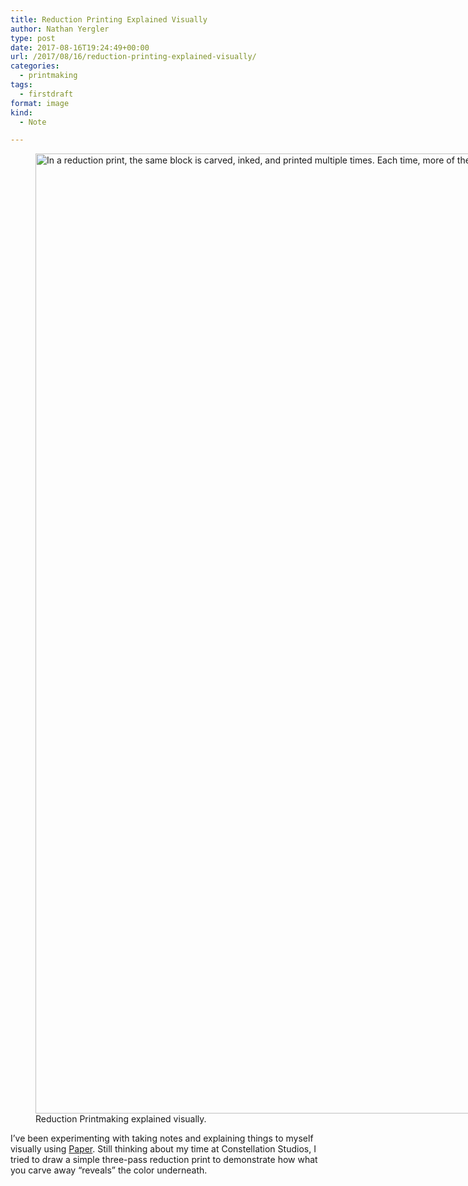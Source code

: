 ```yaml
---
title: Reduction Printing Explained Visually
author: Nathan Yergler
type: post
date: 2017-08-16T19:24:49+00:00
url: /2017/08/16/reduction-printing-explained-visually/
categories:
  - printmaking
tags:
  - firstdraft
format: image
kind:
  - Note

---
```

<figure id="attachment_2752" aria-describedby="caption-attachment-2752" style="width: 2048px" class="wp-caption aligncenter"><img data-attachment-id="2752" data-permalink="https://www.yergler.net/2017/08/16/reduction-printing-explained-visually/sketches-55/" data-orig-file="https://www.yergler.net/wp-content/uploads/2017/08/Sketches-55.png" data-orig-size="2048,1536" data-comments-opened="0" data-image-meta="{&quot;aperture&quot;:&quot;0&quot;,&quot;credit&quot;:&quot;&quot;,&quot;camera&quot;:&quot;&quot;,&quot;caption&quot;:&quot;&quot;,&quot;created_timestamp&quot;:&quot;0&quot;,&quot;copyright&quot;:&quot;&quot;,&quot;focal_length&quot;:&quot;0&quot;,&quot;iso&quot;:&quot;0&quot;,&quot;shutter_speed&quot;:&quot;0&quot;,&quot;title&quot;:&quot;&quot;,&quot;orientation&quot;:&quot;0&quot;}" data-image-title="Reduction Printing 101" data-image-description="<p>In a reduction print, the same block is carved, inked, and printed multiple times. Each time, more of the block is carved away, reducing the amount that can print.</p>
" data-image-caption="<p>Reduction Printmaking explained visually.</p>
" data-medium-file="https://www.yergler.net/wp-content/uploads/2017/08/Sketches-55-300x225.png" data-large-file="https://www.yergler.net/wp-content/uploads/2017/08/Sketches-55-1024x768.png" loading="lazy" class="alignnone size-full wp-image-2752" src="https://www.yergler.net/wp-content/uploads/2017/08/Sketches-55.png" alt="In a reduction print, the same block is carved, inked, and printed multiple times. Each time, more of the block is carved away, reducing the amount that can print." width="2048" height="1536" srcset="https://www.yergler.net/wp-content/uploads/2017/08/Sketches-55.png 2048w, https://www.yergler.net/wp-content/uploads/2017/08/Sketches-55-300x225.png 300w, https://www.yergler.net/wp-content/uploads/2017/08/Sketches-55-768x576.png 768w, https://www.yergler.net/wp-content/uploads/2017/08/Sketches-55-1024x768.png 1024w, https://www.yergler.net/wp-content/uploads/2017/08/Sketches-55-800x600.png 800w" sizes="(max-width: 2048px) 100vw, 2048px" /><figcaption id="caption-attachment-2752" class="wp-caption-text">Reduction Printmaking explained visually.</figcaption></figure>

I&#8217;ve been experimenting with taking notes and explaining things to myself visually using <a href="http://www.fiftythree.com/paper" target="_blank" rel="noopener">Paper</a>. Still thinking about my time at Constellation Studios, I tried to draw a simple three-pass reduction print to demonstrate how what you carve away &#8220;reveals&#8221; the color underneath.